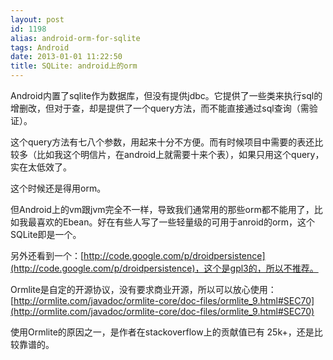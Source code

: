```yaml
---
layout: post
id: 1198
alias: android-orm-for-sqlite
tags: Android
date: 2013-01-01 11:22:50
title: SQLite: android上的orm
---
```


Android内置了sqlite作为数据库，但没有提供jdbc。它提供了一些类来执行sql的增删改，但对于查，却是提供了一个query方法，而不能直接通过sql查询（需验证）。

这个query方法有七八个参数，用起来十分不方便。而有时候项目中需要的表还比较多（比如我这个明信片，在android上就需要十来个表），如果只用这个query，实在太低效了。

这个时候还是得用orm。

但Android上的vm跟jvm完全不一样，导致我们通常用的那些orm都不能用了，比如我最喜欢的Ebean。好在有些人写了一些轻量级的可用于anroid的orm，这个SQLite即是一个。

另外还看到一个：[http://code.google.com/p/droidpersistence](http://code.google.com/p/droidpersistence)，这个是gpl3的，所以不推荐。

Ormlite是自定的开源协议，没有要求商业开源，所以可以放心使用：[http://ormlite.com/javadoc/ormlite-core/doc-files/ormlite_9.html#SEC70](http://ormlite.com/javadoc/ormlite-core/doc-files/ormlite_9.html#SEC70)

使用Ormlite的原因之一，是作者在stackoverflow上的贡献值已有 25k+，还是比较靠谱的。
